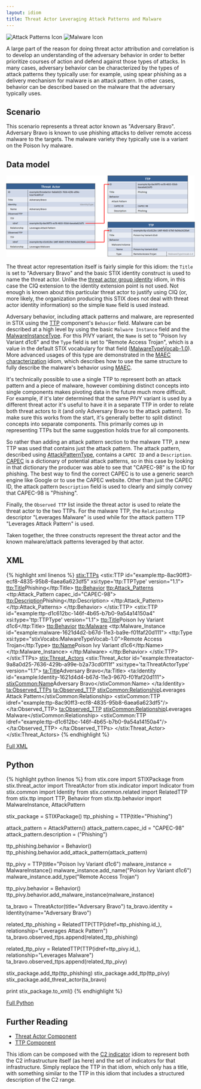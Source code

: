```yaml
---
layout: idiom
title: Threat Actor Leveraging Attack Patterns and Malware
---
```


<img src="/images/Attack Patterns.png" class="component-img" alt="Attack Patterns Icon" />

<img src="/images/Malware.png" class="component-img" alt="Malware Icon" />

A large part of the reason for doing threat actor attribution and correlation is to develop an understanding of the adversary behavior in order to better prioritize courses of action and defend against those types of attacks. In many cases, adversary behavior can be characterized by the types of attack patterns they typically use: for example, using spear phishing as a delivery mechanism for malware is an attack pattern. In other cases, behavior can be described based on the malware that the adversary typically uses.

## Scenario

This scenario represents a threat actor known as "Adversary Bravo". Adversary Bravo is known to use phishing attacks to deliver remote access malware to the targets. The malware variety they typically use is a variant on the Poison Ivy malware.

## Data model

<img src="diagram.png" alt="Threat Actor Leveraging Attack Patterns and Malware" />

The threat actor representation itself is fairly simple for this idiom: the `Title` is set to "Adversary Bravo" and the basic STIX identity construct is used to name the threat actor. Unlike the [threat actor group identity](../identity-group) idiom, in this case the CIQ extension to the identity extension point is not used. Not enough is known about this particular threat actor to justify using CIQ (or, more likely, the organization producing this STIX does not deal with threat actor identity information) so the simple `Name` field is used instead.

Adversary behavior, including attack patterns and malware, are represented in STIX using the [TTP](/data-model/{{site.current_version}}/ttp/TTPType) component's `Behavior` field. Malware can be described at a high level by using the basic `Malware Instance` field and the [MalwareInstanceType](/data-model/{{site.current_version}}/ttp/MalwareInstanceType). For this PIVY variant, the `Name` is set to "Poison Ivy Variant d1c6" and the `Type` field is set to "Remote Access Trojan", which is a value in the default STIX vocabulary for that field ([MalwareTypeVocab-1.0](/data-model/{{site.current_version}}/stixVocabs/MalwareTypeVocab-1.0)). More advanced usages of this type are demonstrated in the [MAEC characterization](../../ttp/maec-malware) idiom, which describes how to use the same structure to fully describe the malware's behavior using [MAEC](http://maec.mitre.org).

It's technically possible to use a single TTP to represent both an attack pattern and a piece of malware, however combining distinct concepts into single components makes pivoting data in the future much more difficult. For example, if it's later determined that the same PIVY variant is used by a different threat actor it's useful to have it in a separate TTP in order to relate both threat actors to it (and only Adversary Bravo to the attack pattern). To make sure this works from the start, it's generally better to split distinct concepts into separate components. This primarily comes up in representing TTPs but the same suggestion holds true for all components.

So rather than adding an attack pattern section to the malware TTP, a new TTP was used that contains just the attack pattern. The attack pattern, described using [AttackPatternType](/data-model/{{site.current_version}}/ttp/AttackPatternType), contains a `CAPEC ID` and a `Description`. [CAPEC](http://capec.mitre.org) is a dictionary of potential attack patterns, so in this case by looking in that dictionary the producer was able to see that "CAPEC-98" is the ID for phishing. The best way to find the correct CAPEC is to use a generic search engine like Google or to use the CAPEC website. Other than just the CAPEC ID, the attack pattern `Description` field is used to clearly and simply convey that CAPEC-98 is "Phishing".

Finally, the `Observed TTP` list inside the threat actor is used to relate the threat actor to the two TTPs. For the malware TTP, the `Relationship` descriptor "Leverages Malware" is used while for the attack pattern TTP "Leverages Attack Pattern" is used.

Taken together, the three constructs represent the threat actor and the known malware/attack patterns leveraged by that actor.

## XML

{% highlight xml linenos %}
    <stix:TTPs>
        <stix:TTP id="example:ttp-8ac90ff3-ecf8-4835-95b8-6aea6a623df5" xsi:type='ttp:TTPType' version="1.1">
            <ttp:Title>Phishing</ttp:Title>
            <ttp:Behavior>
                <ttp:Attack_Patterns>
                    <ttp:Attack_Pattern capec_id="CAPEC-98">
                        <ttp:Description>Phishing</ttp:Description>
                    </ttp:Attack_Pattern>
                </ttp:Attack_Patterns>
            </ttp:Behavior>
        </stix:TTP>
        <stix:TTP id="example:ttp-d1c612bc-146f-4b65-b7b0-9a54a14150a4" xsi:type='ttp:TTPType' version="1.1">
            <ttp:Title>Poison Ivy Variant d1c6</ttp:Title>
            <ttp:Behavior>
                <ttp:Malware>
                    <ttp:Malware_Instance id="example:malware-1621d4d2-b67d-11e3-ba9e-f01faf20d111">
                        <ttp:Type xsi:type="stixVocabs:MalwareTypeVocab-1.0">Remote Access Trojan</ttp:Type>
                        <ttp:Name>Poison Ivy Variant d1c6</ttp:Name>
                    </ttp:Malware_Instance>
                </ttp:Malware>
            </ttp:Behavior>
        </stix:TTP>
    </stix:TTPs>
    <stix:Threat_Actors>
        <stix:Threat_Actor id="example:threatactor-9a8a0d25-7636-429b-a99e-b2a73cd0f11f" xsi:type='ta:ThreatActorType' version="1.1">
            <ta:Title>Adversary Bravo</ta:Title>
            <ta:Identity id="example:Identity-1621d4d4-b67d-11e3-9670-f01faf20d111">
                <stixCommon:Name>Adversary Bravo</stixCommon:Name>
            </ta:Identity>
            <ta:Observed_TTPs>
                <ta:Observed_TTP>
                    <stixCommon:Relationship>Leverages Attack Pattern</stixCommon:Relationship>
                    <stixCommon:TTP idref="example:ttp-8ac90ff3-ecf8-4835-95b8-6aea6a623df5"/>
                </ta:Observed_TTP>
                <ta:Observed_TTP>
                    <stixCommon:Relationship>Leverages Malware</stixCommon:Relationship>
                    <stixCommon:TTP idref="example:ttp-d1c612bc-146f-4b65-b7b0-9a54a14150a4"/>
                </ta:Observed_TTP>
            </ta:Observed_TTPs>
        </stix:Threat_Actor>
    </stix:Threat_Actors>
{% endhighlight %}

[Full XML](threat-actor-leveraged-attack-patterns-and-malware.xml)

## Python

{% highlight python linenos %}
from stix.core import STIXPackage
from stix.threat_actor import ThreatActor
from stix.indicator import Indicator
from stix.common import Identity
from stix.common.related import RelatedTTP
from stix.ttp import TTP, Behavior
from stix.ttp.behavior import MalwareInstance, AttackPattern

stix_package = STIXPackage()
ttp_phishing = TTP(title="Phishing")

attack_pattern = AttackPattern()
attack_pattern.capec_id = "CAPEC-98"
attack_pattern.description = ("Phishing")

ttp_phishing.behavior = Behavior()
ttp_phishing.behavior.add_attack_pattern(attack_pattern)

ttp_pivy = TTP(title="Poison Ivy Variant d1c6")
malware_instance = MalwareInstance()
malware_instance.add_name("Poison Ivy Variant d1c6")
malware_instance.add_type("Remote Access Trojan")

ttp_pivy.behavior = Behavior()
ttp_pivy.behavior.add_malware_instance(malware_instance)

ta_bravo = ThreatActor(title="Adversary Bravo")
ta_bravo.identity = Identity(name="Adversary Bravo")

related_ttp_phishing = RelatedTTP(TTP(idref=ttp_phishing.id_), relationship="Leverages Attack Pattern")
ta_bravo.observed_ttps.append(related_ttp_phishing)

related_ttp_pivy = RelatedTTP(TTP(idref=ttp_pivy.id_), relationship="Leverages Malware")
ta_bravo.observed_ttps.append(related_ttp_pivy)

stix_package.add_ttp(ttp_phishing)
stix_package.add_ttp(ttp_pivy)
stix_package.add_threat_actor(ta_bravo)

print stix_package.to_xml()
{% endhighlight %}

[Full Python](threat-actor-leveraging-attack-patterns-and-malware.py)

## Further Reading

* [Threat Actor Component](/data-model/{{site.current_version}}/ta/ThreatActorType)
* [TTP Component](/data-model/{{site.current_version}}/ttp/TTPType)

This idiom can be composed with the [C2 indicator](../../indicator/c2-indicator) idiom to represent both the C2 infrastructure itself (as here) and the set of indicators for that infrastructure. Simply replace the TTP in that idiom, which only has a title, with something similar to the TTP in this idiom that includes a structured description of the C2 range.
